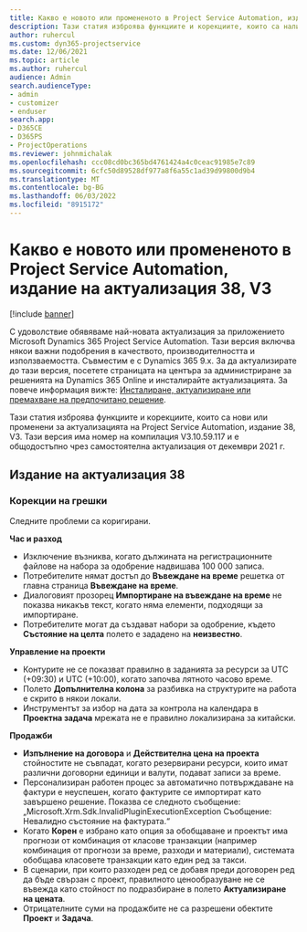 ```yaml
---
title: Какво е новото или промененото в Project Service Automation, издание на актуализация 38, V3
description: Тази статия изброява функциите и корекциите, които са налични в Microsoft Dynamics 365 Project Service Automation Актуализирано издание 38, V3.
author: ruhercul
ms.custom: dyn365-projectservice
ms.date: 12/06/2021
ms.topic: article
ms.author: ruhercul
audience: Admin
search.audienceType:
- admin
- customizer
- enduser
search.app:
- D365CE
- D365PS
- ProjectOperations
ms.reviewer: johnmichalak
ms.openlocfilehash: ccc08cd0bc365bd4761424a4c0ceac91985e7c89
ms.sourcegitcommit: 6cfc50d89528df977a8f6a55c1ad39d99800d9b4
ms.translationtype: MT
ms.contentlocale: bg-BG
ms.lasthandoff: 06/03/2022
ms.locfileid: "8915172"
---
```

# <a name="whats-new-or-changed-in-project-service-automation-update-release-38-v3"></a>Какво е новото или промененото в Project Service Automation, издание на актуализация 38, V3

[!include [banner](../includes/psa-now-project-operations.md)]

С удоволствие обявяваме най-новата актуализация за приложението Microsoft Dynamics 365 Project Service Automation. Тази версия включва някои важни подобрения в качеството, производителността и използваемостта. Съвместим е с Dynamics 365 9.x. За да актуализирате до тази версия, посетете страницата на центъра за администриране за решенията на Dynamics 365 Online и инсталирайте актуализацията. За повече информация вижте: [Инсталиране, актуализиране или премахване на предпочитано решение](/power-platform/admin/install-remove-preferred-solution).

Тази статия изброява функциите и корекциите, които са нови или променени за актуализацията на Project Service Automation, издание 38, V3. Тази версия има номер на компилация V3.10.59.117 и е общодостъпно чрез самостоятелна актуализация от декември 2021 г.

## <a name="update-release-38"></a>Издание на актуализация 38

### <a name="bug-fixes"></a>Корекции на грешки

Следните проблеми са коригирани.

**Час и разход**

- Изключение възниква, когато дължината на регистрационните файлове на набора за одобрение надвишава 100 000 записа.
- Потребителите нямат достъп до **Въвеждане на време** решетка от главна страница **Въвеждане на време**.
- Диалоговият прозорец **Импортиране на въвеждане на време** не показва никакъв текст, когато няма елементи, подходящи за импортиране.
- Потребителите могат да създават набори за одобрение, където **Състояние на целта** полето е зададено на **неизвестно**.

**Управление на проекти**

- Контурите не се показват правилно в заданията за ресурси за UTC (+09:30) и UTC (+10:00), когато започва лятното часово време.
- Полето **Допълнителна колона** за разбивка на структурите на работа е скрито в някои локали.
- Инструментът за избор на дата за контрола на календара в **Проектна задача** мрежата не е правилно локализирана за китайски.

**Продажби**

- **Изпълнение на договора** и **Действителна цена на проекта** стойностите не съвпадат, когато резервирани ресурси, които имат различни договорни единици и валути, подават записи за време.
- Персонализиран работен процес за автоматично потвърждаване на фактури е неуспешен, когато фактурите се импортират като завършено решение. Показва се следното съобщение: „Microsoft.Xrm.Sdk.InvalidPluginExecutionException Съобщение: Невалидно състояние на фактурата.“
- Когато **Корен** е избрано като опция за обобщаване и проектът има прогнози от комбинация от класове транзакции (например комбинация от прогнози за време, разходи и материали), системата обобщава класовете транзакции като един ред за такси.
- В сценарии, при които разходен ред се добавя преди договорен ред да бъде свързан с проект, правилното ценообразуване не се въвежда като стойност по подразбиране в полето **Актуализиране на цената**.
- Отрицателните суми на продажбите не са разрешени обектите **Проект** и **Задача**.
